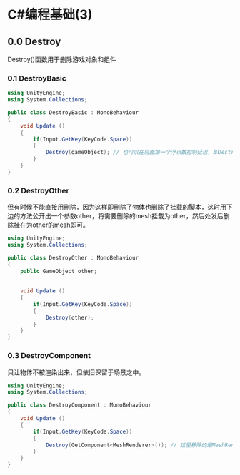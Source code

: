 # C#编程基础(3)

## 0.0 Destroy
 Destroy()函数用于删除游戏对象和组件
### 0.1 DestroyBasic

```C#
using UnityEngine;
using System.Collections;

public class DestroyBasic : MonoBehaviour
{
    void Update ()
    {
        if(Input.GetKey(KeyCode.Space))
        {
            Destroy(gameObject); // 也可以在后面加一个浮点数控制延迟，即Destroy(gameObject,3f)意为3秒后在删除目标物体
        }
    }
}
```

### 0.2 DestroyOther
但有时候不能直接用删除，因为这样即删除了物体也删除了挂载的脚本，这时用下边的方法公开出一个参数other，将需要删除的mesh挂载为other，然后处发后删除挂在为other的mesh即可。
```C#
using UnityEngine;
using System.Collections;

public class DestroyOther : MonoBehaviour
{
    public GameObject other;
    
    
    void Update ()
    {
        if(Input.GetKey(KeyCode.Space))
        {
            Destroy(other);
        }
    }
}
```

### 0.3 DestroyComponent
只让物体不被渲染出来，但依旧保留于场景之中。
```C#
using UnityEngine;
using System.Collections;

public class DestroyComponent : MonoBehaviour
{
    void Update ()
    {
        if(Input.GetKey(KeyCode.Space))
        {
            Destroy(GetComponent<MeshRenderer>()); // 这里移除的是MeshRenderer，即物体依旧在场景中，但是不再被渲染
        }
    }
}
```

